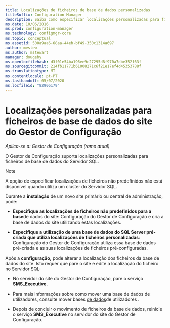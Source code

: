 ```yaml
---
title: Localizações de ficheiros de base de dados personalizadas
titleSuffix: Configuration Manager
description: Saiba como especificar localizações personalizadas para ficheiros de base de dados do Servidor SQL.
ms.date: 10/06/2016
ms.prod: configuration-manager
ms.technology: configmgr-core
ms.topic: conceptual
ms.assetid: 500a9aa6-68aa-44eb-bf49-350c1314a697
author: mestew
ms.author: mstewart
manager: dougeby
ms.openlocfilehash: d3f01e54ba196ee9c27295d8f970a7dbe352f63f
ms.sourcegitcommit: 214fb11771b61008271c6f21e17ef4d45353788f
ms.translationtype: MT
ms.contentlocale: pt-PT
ms.lasthandoff: 05/07/2020
ms.locfileid: "82906179"
---
```

# <a name="custom-locations-for-configuration-manager-site-database-files"></a>Localizações personalizadas para ficheiros de base de dados do site do Gestor de Configuração

*Aplica-se a: Gestor de Configuração (ramo atual)*

 O Gestor de Configuração suporta localizações personalizadas para ficheiros de base de dados do Servidor SQL.  

> [!NOTE]  
>  A opção de especificar localizações de ficheiros não predefinidos não está disponível quando utiliza um cluster do Servidor SQL.  

 Durante a **instalação** de um novo site primário ou central de administração, pode:  

-   **Especifique as localizações de ficheiros não predefinidos para a base**de dados do site: Configuração do Gestor de Configuração e cria a base de dados do site utilizando estas localizações.  

-   **Especifique a utilização de uma base de dados do SQL Server pré-criada que utiliza localizações de ficheiros personalizadas**: Configuração do Gestor de Configuração utiliza essa base de dados pré-criada e as suas localizações de ficheiros pré-configuradas.  

Após a **configuração,** pode alterar a localização dos ficheiros da base de dados do site. Isto requer que pare o site e edite a localização do ficheiro no Servidor SQL:  

-   No servidor do site do Gestor de Configuração, pare o serviço **SMS_Executive.**  

-   Para mais informações sobre como mover uma base de dados de utilizadores, consulte mover bases [de dados](https://docs.microsoft.com/sql/relational-databases/databases/move-user-databases?view=sql-server-2014)de utilizadores .  

-   Depois de concluir o movimento de ficheiros da base de dados, reinicie o serviço **SMS_Executive** no servidor do site do Gestor de Configuração.  

